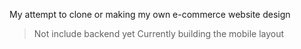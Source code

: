 My attempt to clone or making my own e-commerce website design
>Not include backend yet
Currently building the mobile layout
